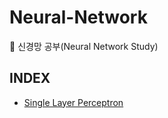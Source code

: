 # Neural-Network
📒 신경망 공부(Neural Network Study)

## INDEX
- [Single Layer Perceptron](https://github.com/junzer0/Neural-Network/tree/3cd1f09b98f0ba07555c1ccbed5f9fbb076a07e9/Single-Layer-Perceptron)

